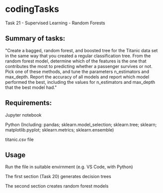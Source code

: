# codingTasks
Task 21 - Supervised Learning - Random Forests

## Summary of tasks:
"Create a bagged, random forest, and boosted tree for the Titanic data set in the same way that you created a regular classification tree.
From the random forest model, determine which of the features is the one that contributes the most to predicting whether a passenger survives or not.
Pick one of these methods, and tune the parameters n_estimators and max_depth.
Report the accuracy of all models and report which model performed the best, including the values for n_estimators and max_depth that the best model had."

## Requirements:
Jupyter notebook

Python (Including: pandas; sklearn.model_selection; sklearn.tree; sklearn; matplotlib.pyplot; sklearn.metrics; sklearn.ensemble)

titanic.csv file

## Usage
Run the file in suitable envirnment (e.g. VS Code, with Python)

The first section (Task 20) generates decision trees


The second section creates random forest models
